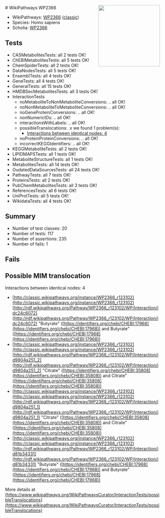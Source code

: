 <img style="float: right; width: 200px" src="https://upload.wikimedia.org/wikipedia/commons/thumb/8/83/Wplogo_with_text_500.png/640px-Wplogo_with_text_500.png" />
# WikiPathways WP2366

* WikiPathways: [WP2366](https://wikipathways.org/pathways/WP2366) ([classic](https://classic.wikipathways.org/instance/WP2366))
* Species: Homo sapiens
* Scholia: [WP2366](https://scholia.toolforge.org/wikipathways/WP2366)
## Tests
* CASMetabolitesTests: all 2 tests OK!
* ChEBIMetabolitesTests: all 5 tests OK!
* ChemSpiderTests: all 2 tests OK!
* DataNodesTests: all 5 tests OK!
* EnsemblTests: all 4 tests OK!
* GeneTests: all 4 tests OK!
* GeneralTests: all 15 tests OK!
* HMDBSecMetabolitesTests: all 3 tests OK!
* InteractionTests
    * noMetaboliteToNonMetaboliteConversions: .. all OK!
    * noNonMetaboliteToMetaboliteConversions: .. all OK!
    * noGeneProteinConversions: .. all OK!
    * nonNumericIDs: .. all OK!
    * interactionsWithLabels: .. all OK!
    * possibleTranslocations: .x we found 1 problem(s):
        * [Interactions between identical nodes: 4](#1c118209)
    * noProteinProteinConversions: .. all OK!
    * incorrectKEGGIdentifiers: .. all OK!
* KEGGMetaboliteTests: all 2 tests OK!
* LIPIDMAPSTests: all 1 tests OK!
* MetaboliteStructureTests: all 1 tests OK!
* MetabolitesTests: all 14 tests OK!
* OudatedDataSourcesTests: all 24 tests OK!
* PathwayTests: all 7 tests OK!
* ProteinsTests: all 2 tests OK!
* PubChemMetabolitesTests: all 3 tests OK!
* ReferencesTests: all 6 tests OK!
* UniProtTests: all 5 tests OK!
* WikidataTests: all 4 tests OK!


## Summary

* Number of test classes: 20
* Number of tests: 117
* Number of assertions: 235
* Number of fails: 1

## Fails

<a name="1c118209" />

## Possible MIM translocation

Interactions between identical nodes: 4

* [http://classic.wikipathways.org/instance/WP2366_r123102](http://classic.wikipathways.org/instance/WP2366_r123102) [http://rdf.wikipathways.org/Pathway/WP2366_r123102/WP/Interaction/idc24c6072](http://rdf.wikipathways.org/Pathway/WP2366_r123102/WP/Interaction/idc24c6072) "Butyrate" ([https://identifiers.org/chebi/CHEBI:17968](https://identifiers.org/chebi/CHEBI:17968)) and 
Butyrate" ([https://identifiers.org/chebi/CHEBI:17968](https://identifiers.org/chebi/CHEBI:17968))
* [http://classic.wikipathways.org/instance/WP2366_r123102](http://classic.wikipathways.org/instance/WP2366_r123102) [http://rdf.wikipathways.org/Pathway/WP2366_r123102/WP/Interaction/id9804a251_2](http://rdf.wikipathways.org/Pathway/WP2366_r123102/WP/Interaction/id9804a251_2) "Citrate" ([https://identifiers.org/chebi/CHEBI:35808](https://identifiers.org/chebi/CHEBI:35808)) and 
Citrate" ([https://identifiers.org/chebi/CHEBI:35808](https://identifiers.org/chebi/CHEBI:35808))
* [http://classic.wikipathways.org/instance/WP2366_r123102](http://classic.wikipathways.org/instance/WP2366_r123102) [http://rdf.wikipathways.org/Pathway/WP2366_r123102/WP/Interaction/id9804a251_1](http://rdf.wikipathways.org/Pathway/WP2366_r123102/WP/Interaction/id9804a251_1) "Citrate" ([https://identifiers.org/chebi/CHEBI:35808](https://identifiers.org/chebi/CHEBI:35808)) and 
Citrate" ([https://identifiers.org/chebi/CHEBI:35808](https://identifiers.org/chebi/CHEBI:35808))
* [http://classic.wikipathways.org/instance/WP2366_r123102](http://classic.wikipathways.org/instance/WP2366_r123102) [http://rdf.wikipathways.org/Pathway/WP2366_r123102/WP/Interaction/id81b34331](http://rdf.wikipathways.org/Pathway/WP2366_r123102/WP/Interaction/id81b34331) "Butyrate" ([https://identifiers.org/chebi/CHEBI:17968](https://identifiers.org/chebi/CHEBI:17968)) and 
Butyrate" ([https://identifiers.org/chebi/CHEBI:17968](https://identifiers.org/chebi/CHEBI:17968))


More details at [https://www.wikipathways.org/WikiPathwaysCurator/InteractionTests/possibleTranslocations](https://www.wikipathways.org/WikiPathwaysCurator/InteractionTests/possibleTranslocations)

